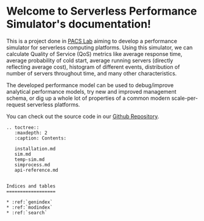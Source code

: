 Welcome to Serverless Performance Simulator's documentation!
============================================================

This is a project done in [PACS Lab](https://pacs.eecs.yorku.ca/) aiming to develop
a performance simulator for serverless computing platforms. Using this simulator,
we can calculate Quality of Service (QoS) metrics like average response time,
average probability of cold start, average running servers (directly reflecting average cost),
histogram of different events, distribution of number of servers throughout time, and many
other characteristics.

The developed performance model can be used to debug/improve analytical performance models,
try new and improved management schema, or dig up a whole lot of properties of a common
modern scale-per-request serverless platforms.

You can check out the source code in our [Github Repository](https://github.com/pacslab/serverless-performance-simulator).

```eval_rst
.. toctree::
   :maxdepth: 2
   :caption: Contents:

   installation.md
   sim.md
   temp-sim.md
   simprocess.md
   api-reference.md


Indices and tables
==================

* :ref:`genindex`
* :ref:`modindex`
* :ref:`search`
```
